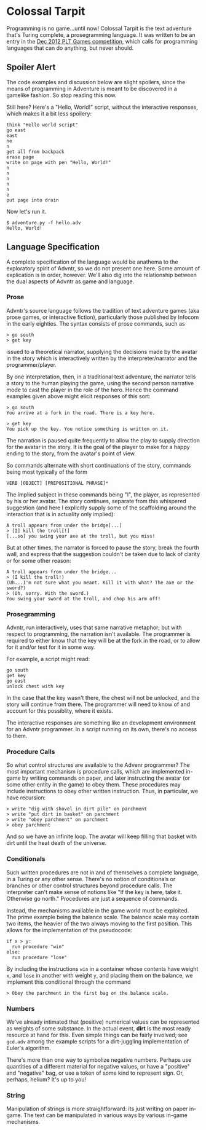 Colossal Tarpit
===============

Programming is no game...until now! Colossal Tarpit is the text
adventure that's Turing complete, a prosegramming language. It was
written to be an entry in the [Dec 2012 PLT Games competition][1],
which calls for programming languages that can do anything, but never
should.

[1]: http://www.pltgames.com/competition/2012/12

Spoiler Alert
-------------

The code examples and discussion below are slight spoilers, since the
means of programming in Adventure is meant to be discovered in a
gamelike fashion. So stop reading this now.

Still here? Here's a "Hello, World!" script, without the interactive
responses, which makes it a bit less spoilery:

    think "Hello world script"
    go east
    east
    ne
    n
    get all from backpack
    erase page
    write on page with pen "Hello, World!"
    n
    n
    n
    n
    n 
    e
    put page into drain

Now let's run it.

    $ adventure.py -f hello.adv
    Hello, World!


Language Specification
----------------------

A complete specification of the language would be anathema to the
exploratory spirit of Advntr, so we do not present one here. Some
amount of explication is in order, however. We'll also dig into the
relationship between the dual aspects of Advntr as game and language.

### Prose

Advntr's source language follows the tradition of text adventure games
(aka prose games, or interactive fiction), particularly those
published by Infocom in the early eighties. The syntax consists of
prose commands, such as

    > go south
    > get key

issued to a theoretical narrator, supplying the decisions made by the
avatar in the story which is interactively written by the
interpreter/narrator and the programmer/player.

By one interpretation, then, in a traditional text adventure, the
narrator tells a story to the human playing the game, using the second
person narrative mode to cast the player in the role of the hero.
Hence the command examples given above might elicit responses of this
sort:

    > go south  
    You arrive at a fork in the road. There is a key here.
       
    > get key  
    You pick up the key. You notice something is written on it.

The narration is paused quite frequently to allow the play to supply
direction for the avatar in the story. It is the goal of the player to
make for a happy ending to the story, from the avatar's point of view.

So commands alternate with short continuations of the story, commands
being most typically of the form

    VERB [OBJECT] [PREPOSITIONAL PHRASE]*

The implied subject in these commands being "I", the player, as
represented by his or her avatar. The story continues, separate from
this whispered suggestion (and here I explicitly supply some of the
scaffolding around the interaction that is in actuality only implied):
 
    A troll appears from under the bridge[...]
    > [I] kill the troll[!]
    [...so] you swing your axe at the troll, but you miss!

But at other times, the narrator is forced to pause the story, break
the fourth wall, and express that the suggestion couldn't be taken due
to lack of clarity or for some other reason:

    A troll appears from under the bridge...
    > (I kill the troll!)
    (Uh...I'm not sure what you meant. Kill it with what? The axe or the sword?)
    > (Oh, sorry. With the sword.)
    You swing your sword at the troll, and chop his arm off!


### Prosegramming

Advntr, run interactively, uses that same narrative metaphor; but with
respect to programming, the narration isn't available. The programmer
is required to either know that the key will be at the fork in the
road, or to allow for it and/or test for it in some way.

For example, a script might read:

    go south
    get key
    go east
    unlock chest with key

In the case that the key wasn't there, the chest will not be unlocked,
and the story will continue from there. The programmer will need to
know of and account for this possiblity, where it exists.

The interactive responses are something like an development
environment for an Advntr programmer. In a script running on its own,
there's no access to them.

### Procedure Calls

So what control structures are available to the Advenr programmer? The
most important mechanism is procedure calls, which are implemented
in-game by writing commands on paper, and later instructing the avatar
(or some other entity in the game) to obey them. These procedures may
include instructions to obey other written instruction. Thus, in
particular, we have recursion:

    > write "dig with shovel in dirt pile" on parchment
    > write "put dirt in basket" on parchment
    > write "obey parchment" on parchment
    > obey parchment

And so we have an infinite loop. The avatar will keep filling that
basket with dirt until the heat death of the universe.

### Conditionals

Such written procedures are not in and of themselves a complete
language, in a Turing or any other sense. There's no notion of
conditionals or branches or other control structures beyond procedure
calls. The interpreter can't make sense of notions like "If the key is
here, take it. Otherwise go north." Procedures are just a sequence of
commands.

Instead, the mechanisms available in the game world must be exploited.
The prime example being the balance scale. The balance scale may
contain two items, the heavier of the two always moving to the first
position. This allows for the implementation of the pseudocode:

    if x > y:
      run procedure "win"
    else:
      run procedure "lose"

By including the instructions `win` in a container whose contents have
weight `x`, and `lose` in another with weight `y`, and placing them on
the balance, we implement this conditional through the command

    > Obey the parchment in the first bag on the balance scale.

### Numbers

We've already intimated that (positive) numerical values can be
represented as weights of some substance. In the actual event,
**dirt** is the most ready resource at hand for this. Even simple
things can be fairly involved; see `gcd.adv` among the example
scripts for a dirt-juggling implementation of Euler's algorithm. 

There's more than one way to symbolize negative numbers. Perhaps use
quantities of a different material for negative values, or have a
"positive" and "negative" bag, or use a token of some kind to
represent sign. Or, perhaps, helium? It's up to you!

### String

Manipulation of strings is more straightforward: its just writing on
paper in-game. The text can be manipulated in various ways by various
in-game mechanisms.

